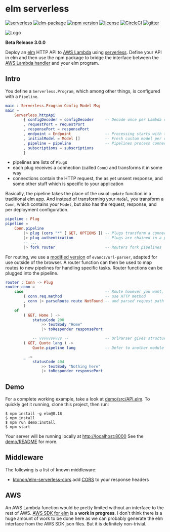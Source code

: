 # elm serverless

[![serverless](http://public.serverless.com/badges/v3.svg)](http://www.serverless.com)
[![elm-package](https://img.shields.io/badge/elm-3.0.0-blue.svg)](http://package.elm-lang.org/packages/ktonon/elm-serverless/latest)
[![npm version](https://img.shields.io/npm/v/elm-serverless.svg)](https://www.npmjs.com/package/elm-serverless)
[![license](https://img.shields.io/github/license/mashape/apistatus.svg)](https://github.com/ktonon/elm-serverless/blob/master/LICENSE.txt)
[![CircleCI](https://img.shields.io/circleci/project/github/ktonon/elm-serverless.svg)](https://circleci.com/gh/ktonon/elm-serverless)
[![gitter](https://img.shields.io/gitter/room/elm-serverless/Lobby.svg)](https://gitter.im/elm-serverless/Lobby)

![Logo](https://github.com/ktonon/elm-serverless/raw/3.0.0/logo86x128.png)

__Beta Release 3.0.0__

Deploy an [elm][] HTTP API to [AWS Lambda][] using [serverless][]. Define your API in elm and then use the npm package to bridge the interface between the [AWS Lambda handler][] and your elm program.


## Intro
You define a `Serverless.Program`, which among other things, is configured with a `Pipeline`.

```elm
main : Serverless.Program Config Model Msg
main =
    Serverless.httpApi
        { configDecoder = configDecoder     -- Decode once per Lambda container
        , requestPort = requestPort
        , responsePort = responsePort
        , endpoint = Endpoint               -- Processing starts with this msg
        , initialModel = Model []           -- Fresh custom model per connection
        , pipeline = pipeline               -- Pipelines process connections
        , subscriptions = subscriptions
        }

```

* pipelines are lists of `Plug`s
* each plug receives a connection (called `Conn`) and transforms it in some way
* connections contain the HTTP request, the as yet unsent response, and some other stuff which is specific to your application

Basically, the pipeline takes the place of the usual `update` function in a traditional elm app. And instead of transforming your `Model`, you transform a `Conn`, which contains your `Model`, but also has the request, response, and per deployment configuration.

```elm
pipeline : Plug
pipeline =
    Conn.pipeline
        |> plug (cors "*" [ GET, OPTIONS ]) -- Plugs transform a connection
        |> plug authentication              -- Plugs are chained in a pipeline
        -- ...
        |> fork router                      -- Routers fork pipelines

```

For routing, we use a [modified version](http://package.elm-lang.org/packages/ktonon/url-parser/latest/) of `evancz/url-parser`, adapted for use outside of the browser. A router function can then be used to map routes to new pipelines for handling specific tasks. Router functions can be plugged into the pipeline.

```elm
router : Conn -> Plug
router conn =
    case                                    -- Route however you want, here we
        ( conn.req.method                   -- use HTTP method
        , conn |> parseRoute route NotFound -- and parsed request path
        )
    of
        ( GET, Home ) ->
            statusCode 200
                >> textBody "Home"
                |> toResponder responsePort

            -- vvvvvvvvvv --                -- UrlParser gives structured routes
        ( GET, Quote lang ) ->
            Quote.pipeline lang             -- Defer to another module

        _ ->
            statusCode 404
                >> textBody "Nothing here"
                |> toResponder responsePort
```

## Demo

For a complete working example, take a look at [demo/src/API.elm][]. To quickly get it running, clone this project, then run:

```shell
$ npm install -g elm@0.18
$ npm install
$ npm run demo:install
$ npm start
```

Your server will be running locally at [http://localhost:8000][]
See the [demo/README][] for more.

## Middleware

The following is a list of known middleware:

* [ktonon/elm-serverless-cors][] add [CORS][] to your response headers

## AWS

An AWS Lambda function would be pretty limited without an interface to the rest of AWS. [AWS SDK for elm][] is a __work in progress__. I don't think there is a huge amount of work to be done here as we can probably generate the elm interface from the AWS SDK json files. But it is definitely non-trivial.

[http://localhost:8000]:http://localhost:8000
[AWS Lambda]:https://aws.amazon.com/lambda
[AWS Lambda handler]:http://docs.aws.amazon.com/lambda/latest/dg/nodejs-prog-model-handler.html
[AWS SDK for elm]:https://github.com/ktonon/aws-sdk-elm
[CORS]:https://en.wikipedia.org/wiki/Cross-origin_resource_sharing
[demo/README]:https://github.com/ktonon/elm-serverless/blob/master/demo/README.md
[demo/src/API.elm]:https://github.com/ktonon/elm-serverless/blob/master/demo/src/API.elm
[elm-serverless]:https://www.npmjs.com/package/elm-serverless
[elm-serverless-demo]:https://github.com/ktonon/elm-serverless-demo
[elm-webpack-loader]:https://github.com/elm-community/elm-webpack-loader
[elm]:http://elm-lang.org/
[evanc/url-parser]:http://package.elm-lang.org/packages/evancz/url-parser/latest
[gitter]:https://gitter.im/elm-serverless/Lobby
[JWT]:https://jwt.io/
[ktonon/elm-serverless]:http://package.elm-lang.org/packages/ktonon/elm-serverless/latest
[ktonon/elm-serverless-cors]:http://package.elm-lang.org/packages/ktonon/elm-serverless-cors/latest
[serverless-webpack]:https://github.com/elastic-coders/serverless-webpack
[serverless]:https://github.com/serverless/serverless
[webpack]:https://webpack.github.io/
